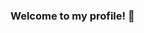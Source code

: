 ### Welcome to my profile! 👋

<!--
**LordRevy/LordRevy** is a ✨ _special_ ✨ repository because its `README.md` (this file) appears on your GitHub profile.

Here are some ideas to get you started:

- 🔭 I’m currently working on completing Udemy courses
- 🌱 I’m currently learning Python
- 👯 I’m looking to collaborate on python projects
- 🤔 I’m looking for help learning anything to prepare me for a programming job
- 💬 Ask me about anything
- 😄 Pronouns: he/him
- ⚡ Fun fact: I also love to draw
-->
